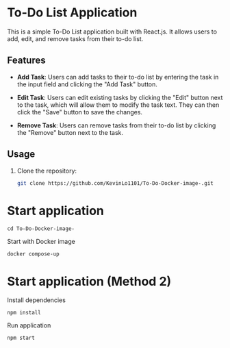# To-Do List Application

This is a simple To-Do List application built with React.js. It allows users to add, edit, and remove tasks from their to-do list.

## Features

- **Add Task**: Users can add tasks to their to-do list by entering the task in the input field and clicking the "Add Task" button.

- **Edit Task**: Users can edit existing tasks by clicking the "Edit" button next to the task, which will allow them to modify the task text. They can then click the "Save" button to save the changes.

- **Remove Task**: Users can remove tasks from their to-do list by clicking the "Remove" button next to the task.

## Usage

1. Clone the repository:

   ```bash
   git clone https://github.com/KevinLo1101/To-Do-Docker-image-.git
   ```
# Start application 

   ```
   cd To-Do-Docker-image-
   ```

Start with Docker image

   ```
   docker compose-up
   ```
# Start application (Method 2)
Install dependencies

   ```
   npm install
   ```

Run application

   ```
   npm start
   ```

